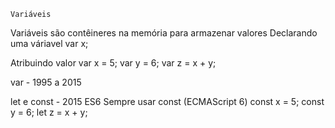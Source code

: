     Variáveis

Variáveis são contêineres na memória para armazenar valores
Declarando uma váriavel
var x;

Atribuindo valor 
var x = 5;
var y = 6;
var z = x + y;

var - 1995 a 2015

let e const - 2015 ES6 
Sempre usar const (ECMAScript 6)
const x  = 5;
const y = 6;
let z = x + y;